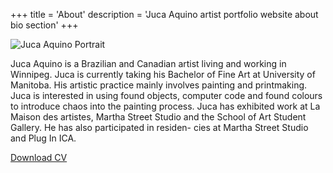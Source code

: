 +++
title = 'About'
description = 'Juca Aquino artist portfolio website about bio section'
+++

![Juca Aquino Portrait](/images/portrait.jpg)

Juca Aquino is a Brazilian and Canadian artist living and working in Winnipeg.
Juca is currently taking his Bachelor of Fine Art at University of Manitoba.
His artistic practice mainly involves painting and printmaking. Juca is
interested in using found objects, computer code and found colours to introduce
chaos into the painting process. Juca has exhibited work at La Maison des
artistes, Martha Street Studio and the School of Art Student Gallery. He has
also participated in residen- cies at Martha Street Studio and Plug In ICA.

<a href="/cv/aquino-cv.pdf" target="_blank">Download CV</a>

